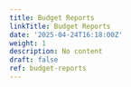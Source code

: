 ```yaml
---
title: Budget Reports
linkTitle: Budget Reports
date: '2025-04-24T16:18:00Z'
weight: 1
description: No content
draft: false
ref: budget-reports
---
```


